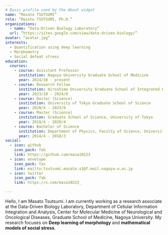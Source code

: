 ```yaml
---
# Basic profile used by the About widget
name: “Masato TSUTSUMI”
role: “Masato TSUTSUMI, Ph.D.”
organizations:
  - name: “Data-Driven Biology Laboratory”
  url: “https://sites.google.com/view/data-driven-biology/”
avatar: “avatar.jpg”
interests:
  - Quantification using deep learning
  - Morphometry
  - Social defeat stress
education:
  courses:
    - course: Assistant Professor
      institution: Nagoya University Graduate School of Medicine
      year: 2024/10 - present
    - course: Research Fellow
      institution: Hiroshima University Graduate School of Integrated Life Sciences 
      year: 2023/10 - 2024/9
    - course: Doctor (Science)
      institution: University of Tokyo Graduate School of Science
      year: 2020/4 - 2023/9
    - course: Master (Science)
      institution: Graduate School of Science, University of Tokyo 
      year: 2018/4 - 2020/4
    - course: Bachelor of Science
      institution: Department of Physics, Faculty of Science, University of Tokyo
      year: 2014/4 - 2018/3
social:
  - icon: github
    icon_pack: fab
    link: https://github.com/masa10223
  - icon: envelope
    icon_pack: fas
    link: mailto:tsutsumi.masato.s1@f.mail.nagoya-u.ac.jp
  - icon: twitter
    icon_pack: fab
    link: https://x.com/masa10223_

---
```

Hello, I am Masato Tsutsumi.
I am currently working as a research associate at the Data-Driven Biology Laboratory, Department of Cellular Information Integration and Analysis, Center for Molecular Medicine of Neurological and Oncological Diseases, Graduate School of Medicine, Nagoya University.
My research focuses on **Deep learning of morphology** and **mathematical models of social stress**.



